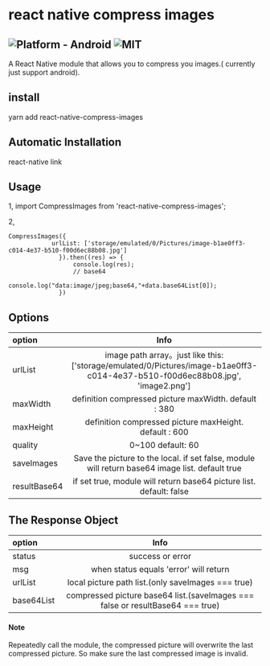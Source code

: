 # react native compress images
![Platform - Android](https://img.shields.io/badge/platform-Android-yellow.svg)  ![MIT](https://img.shields.io/dub/l/vibe-d.svg)
----------
A React Native module that allows you to compress you images.( currently just support android).

## install

yarn add react-native-compress-images
## Automatic Installation
react-native link
## Usage
1, import CompressImages from 'react-native-compress-images';

2, 
```
CompressImages({
			urlList: ['storage/emulated/0/Pictures/image-b1ae0ff3-c014-4e37-b510-f00d6ec88b08.jpg']
              }).then((res) => {
                  console.log(res);
                  // base64
                  console.log("data:image/jpeg;base64,"+data.base64List[0]);
              })
```              
## Options

| option     |   Info   |
| :-------- |:------: |
| urlList    | image path array。just like this: ['storage/emulated/0/Pictures/image-b1ae0ff3-c014-4e37-b510-f00d6ec88b08.jpg', 'image2.png']  |
|maxWidth| definition compressed picture maxWidth. default : 380|
|maxHeight| definition compressed picture maxHeight. default : 600|
|quality| 0~100  default: 60|
|saveImages | Save the picture to the local. if set false, module will return base64 image list. default true|
|resultBase64 |  if set true, module will return base64 picture list. default: false|
## The Response Object
| option     |   Info   |
| :-------- |:------: |
| status | success or error|
| msg | when status equals 'error' will return|
| urlList | local picture path list.(only saveImages === true)|
| base64List | compressed picture base64 list.(saveImages === false or resultBase64 === true)|
#### Note
Repeatedly call the module, the compressed picture will overwrite the last compressed picture. So make sure the last compressed image is invalid.
       